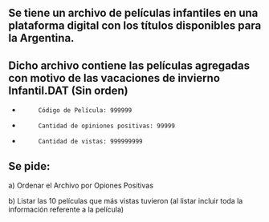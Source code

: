 ## Se tiene un archivo de películas infantiles en una plataforma digital con los títulos disponibles para la Argentina. 
## Dicho archivo contiene las películas agregadas con motivo de las vacaciones de invierno Infantil.DAT (Sin orden)
-          Código de Película: 999999
-          Cantidad de opiniones positivas: 99999
-          Cantidad de vistas: 999999999
## Se pide:

a)       Ordenar el Archivo por Opiones Positivas

b)       Listar las 10 películas que más vistas tuvieron (al listar incluir toda la información referente a la película)

